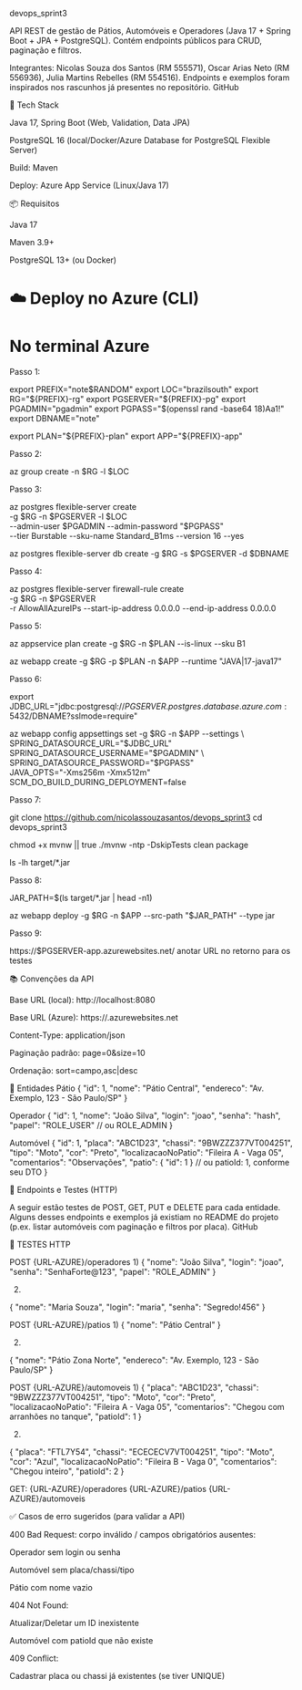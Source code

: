 devops_sprint3

API REST de gestão de Pátios, Automóveis e Operadores (Java 17 + Spring Boot + JPA + PostgreSQL). Contém endpoints públicos para CRUD, paginação e filtros.

Integrantes: Nicolas Souza dos Santos (RM 555571), Oscar Arias Neto (RM 556936), Julia Martins Rebelles (RM 554516).
Endpoints e exemplos foram inspirados nos rascunhos já presentes no repositório. 
GitHub

🧱 Tech Stack

Java 17, Spring Boot (Web, Validation, Data JPA)

PostgreSQL 16 (local/Docker/Azure Database for PostgreSQL Flexible Server)

Build: Maven

Deploy: Azure App Service (Linux/Java 17)

📦 Requisitos

Java 17

Maven 3.9+

PostgreSQL 13+ (ou Docker)

# ☁️ Deploy no Azure (CLI)
# No terminal Azure

Passo 1:

export PREFIX="note$RANDOM"            
export LOC="brazilsouth"              
export RG="${PREFIX}-rg"
export PGSERVER="${PREFIX}-pg"         
export PGADMIN="pgadmin"
export PGPASS="$(openssl rand -base64 18)Aa1!"
export DBNAME="note"

export PLAN="${PREFIX}-plan"
export APP="${PREFIX}-app"            


Passo 2:

az group create -n $RG -l $LOC


Passo 3:

az postgres flexible-server create \
  -g $RG -n $PGSERVER -l $LOC \
  --admin-user $PGADMIN --admin-password "$PGPASS" \
  --tier Burstable --sku-name Standard_B1ms --version 16 --yes
  
az postgres flexible-server db create -g $RG -s $PGSERVER -d $DBNAME


Passo 4:

az postgres flexible-server firewall-rule create \
  -g $RG -n $PGSERVER \
  -r AllowAllAzureIPs --start-ip-address 0.0.0.0 --end-ip-address 0.0.0.0


Passo 5:

az appservice plan create -g $RG -n $PLAN --is-linux --sku B1

az webapp create -g $RG -p $PLAN -n $APP --runtime "JAVA|17-java17"


Passo 6:

export JDBC_URL="jdbc:postgresql://$PGSERVER.postgres.database.azure.com:5432/$DBNAME?sslmode=require"

az webapp config appsettings set -g $RG -n $APP --settings \
  SPRING_DATASOURCE_URL="$JDBC_URL" \
  SPRING_DATASOURCE_USERNAME="$PGADMIN" \
  SPRING_DATASOURCE_PASSWORD="$PGPASS" \
  JAVA_OPTS="-Xms256m -Xmx512m" \
  SCM_DO_BUILD_DURING_DEPLOYMENT=false


Passo 7:

git clone https://github.com/nicolassouzasantos/devops_sprint3
cd devops_sprint3

chmod +x mvnw || true
./mvnw -ntp -DskipTests clean package

ls -lh target/*.jar


Passo 8:

JAR_PATH=$(ls target/*.jar | head -n1)

az webapp deploy -g $RG -n $APP --src-path "$JAR_PATH" --type jar


Passo 9:

https://$PGSERVER-app.azurewebsites.net/
anotar URL no retorno para os testes


📚 Convenções da API

Base URL (local): http://localhost:8080

Base URL (Azure): https://<seu-app>.azurewebsites.net

Content-Type: application/json

Paginação padrão: page=0&size=10

Ordenação: sort=campo,asc|desc

🧩 Entidades
Pátio
{
  "id": 1,
  "nome": "Pátio Central",
  "endereco": "Av. Exemplo, 123 - São Paulo/SP"
}

Operador
{
  "id": 1,
  "nome": "João Silva",
  "login": "joao",
  "senha": "hash",
  "papel": "ROLE_USER" // ou ROLE_ADMIN
}

Automóvel
{
  "id": 1,
  "placa": "ABC1D23",
  "chassi": "9BWZZZ377VT004251",
  "tipo": "Moto",
  "cor": "Preto",
  "localizacaoNoPatio": "Fileira A - Vaga 05",
  "comentarios": "Observações",
  "patio": { "id": 1 }   // ou patioId: 1, conforme seu DTO
}

🔗 Endpoints e Testes (HTTP)

A seguir estão testes de POST, GET, PUT e DELETE para cada entidade.
Alguns desses endpoints e exemplos já existiam no README do projeto (p.ex. listar automóveis com paginação e filtros por placa). 
GitHub

🧪 TESTES HTTP

POST {URL-AZURE}/operadores
1)
{
  "nome": "João Silva",
  "login": "joao",
  "senha": "SenhaForte@123",
  "papel": "ROLE_ADMIN"
}

2)
{
  "nome": "Maria Souza",
  "login": "maria",
  "senha": "Segredo!456"
}

POST {URL-AZURE}/patios
1)
{
  "nome": "Pátio Central"
}

2)
{
  "nome": "Pátio Zona Norte",
  "endereco": "Av. Exemplo, 123 - São Paulo/SP"
}


POST {URL-AZURE}/automoveis
1)
{
  "placa": "ABC1D23",
  "chassi": "9BWZZZ377VT004251",
  "tipo": "Moto",
  "cor": "Preto",
  "localizacaoNoPatio": "Fileira A - Vaga 05",
  "comentarios": "Chegou com arranhões no tanque",
  "patioId": 1
}


2)
{
  "placa": "FTL7Y54",
  "chassi": "ECECECV7VT004251",
  "tipo": "Moto",
  "cor": "Azul",
  "localizacaoNoPatio": "Fileira B - Vaga 0",
  "comentarios": "Chegou inteiro",
  "patioId": 2
}

GET:
{URL-AZURE}/operadores
{URL-AZURE}/patios
{URL-AZURE}/automoveis

✅ Casos de erro sugeridos (para validar a API)

400 Bad Request: corpo inválido / campos obrigatórios ausentes:

Operador sem login ou senha

Automóvel sem placa/chassi/tipo

Pátio com nome vazio

404 Not Found:

Atualizar/Deletar um ID inexistente

Automóvel com patioId que não existe

409 Conflict:

Cadastrar placa ou chassi já existentes (se tiver UNIQUE)



